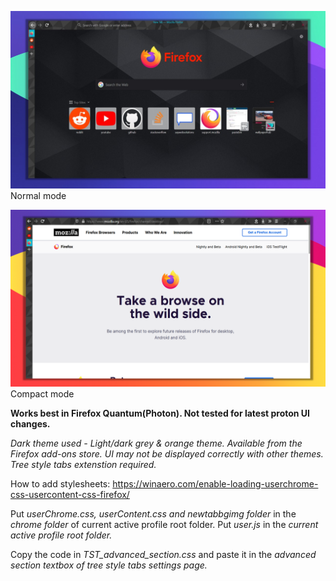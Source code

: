 ![screenshot](ss/normal_thintt.jpg) Normal mode

![screenshot](ss/compact_webview.png) Compact mode


**Works best in Firefox Quantum(Photon). Not tested for latest proton UI changes.**

_Dark theme used - Light/dark grey & orange theme. Available from the Firefox add-ons store._
_UI may not be displayed correctly with other themes._
_Tree style tabs extenstion required._

How to add stylesheets: https://winaero.com/enable-loading-userchrome-css-usercontent-css-firefox/

Put _userChrome.css, userContent.css and newtabbgimg folder_ in the _chrome folder_ of current active profile root folder. Put _user.js_ in the _current active profile root folder._

Copy the code in _TST_advanced_section.css_ and paste it in the _advanced section textbox of tree style tabs settings page._
